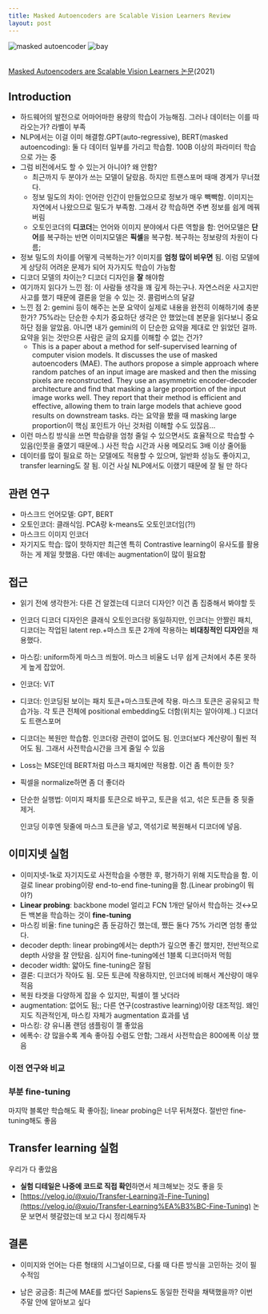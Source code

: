 ```yaml
---
title: Masked Autoencoders are Scalable Vision Learners Review
layout: post
---
```

![masked autoencoder](https://github.com/user-attachments/assets/fe89a996-b849-41d2-9bca-94472745e4f6)
<img src="https://github.com/user-attachments/assets/fe89a996-b849-41d2-9bca-94472745e4f6" alt="bay" class="post-pic"/>
<br />
<br />

[Masked Autoencoders are Scalable Vision Learners 논문](https://arxiv.org/abs/2111.06377)(2021)

## Introduction

- 하드웨어의 발전으로 어마어마한 용량의 학습이 가능해짐. 그러나 데이터는 이를 따라오는가? 라벨이 부족
- NLP에서는 이걸 이미 해결함.GPT(auto-regressive), BERT(masked autoencoding): 둘 다 데이터 일부를 가리고 학습함. 100B 이상의 파라미터 학습으로 가는 중
- 그럼 비전에서도 할 수 있는거 아니야? 왜 안함?
    - 최근까지 두 분야가 쓰는 모델이 달랐음. 하지만 트랜스포머 때매 경계가 무너졌다.
    - 정보 밀도의 차이: 언어란 인간이 만들었으므로 정보가 매우 빽빽함. 이미지는 자연에서 나왔으므로 밀도가 부족함. 그래서 걍 학습하면 주변 정보를 쉽게 메꿔버림
    - 오토인코더의 **디코더**는 언어와 이미지 분야에서 다른 역할을 함: 언어모델은 **단어**를 복구하는 반면 이미지모델은 **픽셀**을 복구함. 복구하는 정보량의 차원이 다름;
- 정보 밀도의 차이를 어떻게 극복하는가? 이미지를 **엄청 많이 비우면** 됨. 이럼 모델에게 상당히 어려운 문제가 되어 자가지도 학습이 가능함
- 디코더 모델의 차이는? 디코더 디자인을 **잘** 해야함
- 여기까지 읽다가 느낀 점: 이 사람들 생각을 꽤 깊게 하는구나. 자연스러운 사고지만 사고를 했기 때문에 결론을 얻을 수 있는 것. 콜럼버스의 달걀
- 느낀 점 2: gemini 등이 해주는 논문 요약이 실제로 내용을 완전히 이해하기에 충분한가? 75%라는 단순한 수치가 중요하단 생각은 안 했었는데 본문을 읽다보니 중요하단 점을 알았음. 아니면 내가 gemini의 이 단순한 요약을 제대로 안 읽었던 걸까. 요약을 읽는 것만으론 사람은 글의 요지를 이해할 수 없는 건가?
    - This is a paper about a method for self-supervised learning of computer vision models. It discusses the use of masked autoencoders (MAE). The authors propose a simple approach where random patches of an input image are masked and then the missing pixels are reconstructed. They use an asymmetric encoder-decoder architecture and find that masking a large proportion of the input image works well. They report that their method is efficient and effective, allowing them to train large models that achieve good results on downstream tasks. 라는 요약을 봤을 때 masking large proportion이 핵심 포인트가 아닌 것처럼 이해할 수도 있잖음…
- 이런 마스킹 방식을 쓰면 학습량을 엄청 줄일 수 있으면서도 효율적으로 학습할 수 있음(인풋을 줄였기 때문에..) 사전 학습 시간과 사용 메모리도 3배 이상 줄어듦
- 데이터를 많이 필요로 하는 모델에도 적용할 수 있으며, 일반화 성능도 좋아지고, transfer learning도 잘 됨. 이건 사실 NLP에서도 이랬기 때문에 잘 될 만 하다

## 관련 연구

- 마스크드 언어모델: GPT, BERT
- 오토인코더: 클래식임. PCA랑 k-means도 오토인코더임(?!)
- 마스크드 이미지 인코더
- 자기지도 학습: 많이 핫하지만 최근엔 특히 Contrastive learning이 유사도를 활용하는 게 제일 핫했음. 다만 얘네는 augmentation이 많이 필요함

## 접근

- 읽기 전에 생각한거: 다른 건 알겠는데 디코더 디자인? 이건 좀 집중해서 봐야할 듯
- 인코더 디코더 디자인은 클래식 오토인코더랑 동일하지만, 인코더는 안짤린 패치, 디코더는 작업된 latent rep.+마스크 토큰 2개에 작용하는 **비대칭적인 디자인**을 채용했다.
- 마스킹: uniform하게 마스크 씌웠어. 마스크 비율도 너무 쉽게 근처에서 추론 못하게 높게 잡았어.
- 인코더: ViT
- 디코더: 인코딩된 보이는 패치 토큰+마스크토큰에 작용. 마스크 토큰은 공유되고 학습가능. 각 토큰 전체에 positional embedding도 더함(위치는 알아야제..) 디코더도 트랜스포머
- 디코더는 복원만 학습함. 인코더랑 관련이 없어도 됨. 인코더보다 계산량이 훨씬 적어도 됨. 그래서 사전학습시간을 크게 줄일 수 있음
- Loss는 MSE인데 BERT처럼 마스크 패치에만 적용함. 이건 좀 특이한 듯?
- 픽셀을 normalize하면 좀 더 좋더라
- 단순한 실행법: 이미지 패치를 토큰으로 바꾸고, 토큰을 섞고, 섞은 토큰들 중 뒷줄 제거.
    
    인코딩 이후엔 뒷줄에 마스크 토큰을 넣고, 역섞기로 복원해서 디코더에 넣음.
    

## 이미지넷 실험

- 이미지넷-1k로 자기지도로 사전학습을 수행한 후, 평가하기 위해 지도학습을 함. 이걸로 linear probing이랑 end-to-end fine-tuning을 함.(Linear probing이 뭐야?)
- **Linear probing**: backbone model 얼리고 FCN 1개만 달아서 학습하는 것↔모든 백본을 학습하는 것이 **fine-tuning**
- 마스킹 비율: fine tuning은 좀 둔감하긴 했는데, 쨌든 둘다 75% 가리면 엄청 좋았다.
- decoder depth: linear probing에서는 depth가 깊으면 좋긴 했지만, 전반적으로 depth 사양을 잘 안탔음. 심지어 fine-tuning에선 1블록 디코더마저 먹힘
- decoder width: 얇아도 fine-tuning은 잘됨
- 결론: 디코더가 작아도 됨. 모든 토큰에 작용하지만, 인코더에 비해서 계산량이 매우 적음
- 복원 타겟을 다양하게 잡을 수 있지만, 픽셀이 젤 낫더라
- augmentation: 없어도 됨;; 다른 연구(costrastive learning)이랑 대조적임. 왜인지도 직관적인게, 마스킹 자체가 augmentation 효과를 냄
- 마스킹: 걍 유니폼 랜덤 샘플링이 젤 좋았음
- 에폭수: 걍 많을수록 계속 좋아짐 수렴도 안함; 그래서 사전학습은 800에폭 이상 했음

### 이전 연구와 비교

### 부분 fine-tuning

마지막 블록만 학습해도 확 좋아짐; linear probing은 너무 뒤쳐졌다. 절반만 fine-tuning해도 좋음

## Transfer learning 실험

우리가 다 좋았음

- **실험 디테일은 나중에 코드로 직접 확인**하면서 체크해보는 것도 좋을 듯
- [https://velog.io/@xuio/Transfer-Learning과-Fine-Tuning](https://velog.io/@xuio/Transfer-Learning%EA%B3%BC-Fine-Tuning)
논문 보면서 헷갈렸는데 보고 다시 정리해두자

## 결론

- 이미지와 언어는 다른 형태의 시그널이므로, 다룰 때 다른 방식을 고민하는 것이 필수적임

- 남은 궁금증: 최근에 MAE를 썼다던 Sapiens도 동일한 전략을 채택했을까? 이번 주말 안에 알아보고 싶다
